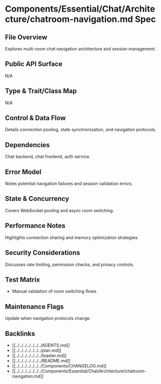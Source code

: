 # Components/Essential/Chat/Architecture/chatroom-navigation.md Spec

## File Overview
Explores multi-room chat navigation architecture and session management.

## Public API Surface
N/A

## Type & Trait/Class Map
N/A

## Control & Data Flow
Details connection pooling, state synchronization, and navigation protocols.

## Dependencies
Chat backend, chat frontend, auth service.

## Error Model
Notes potential navigation failures and session validation errors.

## State & Concurrency
Covers WebSocket pooling and async room switching.

## Performance Notes
Highlights connection sharing and memory optimization strategies.

## Security Considerations
Discusses rate limiting, permission checks, and privacy controls.

## Test Matrix
- Manual validation of room switching flows.

## Maintenance Flags
Update when navigation protocols change.

## Backlinks
- [[../../../../../../../AGENTS.md]]
- [[../../../../../../../plan.md]]
- [[../../../../../../../toaster.md]]
- [[../../../../../../../README.md]]
- [[../../../../../../../Components/CHANGELOG.md]]
- [[../../../../../../../Components/Essential/Chat/Architecture/chatroom-navigation.md]]
